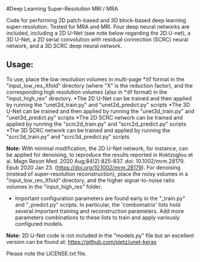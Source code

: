 #Deep Learning Super-Resolution MRI / MRA

Code for performing 2D patch-based and 3D block-based deep learning super-resolution. Tested for MRA and MRI. Four deep neural networks are included, including a 2D U-Net (see note below regarding the 2D U-net), a 3D U-Net, a 2D serial convolution with residual connection (SCRC) neural network, and a 3D SCRC deep neural network.

## Usage:

To use, place the low resolution volumes in multi-page *.tif format in the "input_low_res_Xfold" directory (where "X" is the reduction factor), and the corresponding high resolution volumes (also in *.tif format) in the "input_high_res" directory.
 *The 2D U-Net can be trained and then applied by running the "unet2d_train.py" and "unet2d_predict.py" scripts
 *The 3D U-Net can be trained and then applied by running the "unet3d_train.py" and "unet3d_predict.py" scripts
 *The 2D SCRC network can be trained and applied by running the "scrc2d_train.py" and "scrc2d_predict.py" scripts
 *The 3D SCRC network can be trained and applied by running the "scrc3d_train.py" and "scrc3d_predict.py" scripts

__Note:__ With minimal modification, the 2D U-Net network, for instance, can be applied for denoising, to reproduce the results reported in Koktzoglou et al. Magn Reson Med. 2020 Aug;84(2):825-837. doi: 10.1002/mrm.28179. Epub 2020 Jan 23. (https://doi.org/10.1002/mrm.28179). For denoising (instead of super-resolution reconstruction), place the noisy volumes in a "input_low_res_Xfold" directory, and the higher signal-to-noise ratio volumes in the "input_high_res" folder. 

* Important configuration parameters are found early in the "_train.py" and "_predict.py" scripts. In particular, the 'combomatrix' lists hold several important training and reconstruction parameters. Add more parameters combinations to these lists to train and apply variously configured models.

__Note:__ 2D U-Net code is not included in the "models.py" file but an excellent version can be found at: https://github.com/pietz/unet-keras

Please note the LICENSE.txt file.
